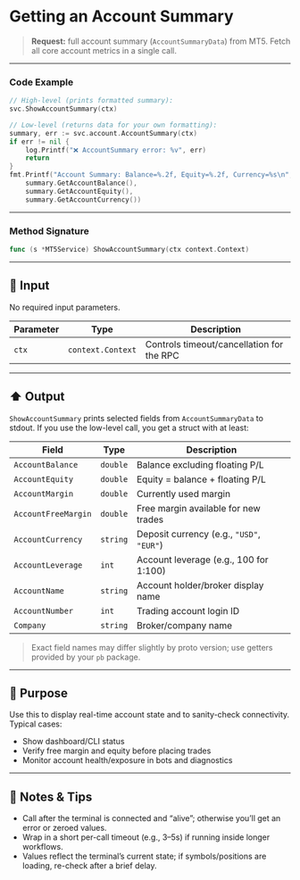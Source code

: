 # Getting an Account Summary

> **Request:** full account summary (`AccountSummaryData`) from MT5.
> Fetch all core account metrics in a single call.

---

### Code Example

```go
// High-level (prints formatted summary):
svc.ShowAccountSummary(ctx)

// Low-level (returns data for your own formatting):
summary, err := svc.account.AccountSummary(ctx)
if err != nil {
    log.Printf("❌ AccountSummary error: %v", err)
    return
}
fmt.Printf("Account Summary: Balance=%.2f, Equity=%.2f, Currency=%s\n",
    summary.GetAccountBalance(),
    summary.GetAccountEquity(),
    summary.GetAccountCurrency())
```

---

### Method Signature

```go
func (s *MT5Service) ShowAccountSummary(ctx context.Context)
```

---

## 🔽 Input

No required input parameters.

| Parameter | Type              | Description                               |
| --------- | ----------------- | ----------------------------------------- |
| `ctx`     | `context.Context` | Controls timeout/cancellation for the RPC |

---

## ⬆️ Output

`ShowAccountSummary` prints selected fields from `AccountSummaryData` to stdout.
If you use the low-level call, you get a struct with at least:

| Field               | Type     | Description                               |
| ------------------- | -------- | ----------------------------------------- |
| `AccountBalance`    | `double` | Balance excluding floating P/L            |
| `AccountEquity`     | `double` | Equity = balance + floating P/L           |
| `AccountMargin`     | `double` | Currently used margin                     |
| `AccountFreeMargin` | `double` | Free margin available for new trades      |
| `AccountCurrency`   | `string` | Deposit currency (e.g., `"USD"`, `"EUR"`) |
| `AccountLeverage`   | `int`    | Account leverage (e.g., 100 for 1:100)    |
| `AccountName`       | `string` | Account holder/broker display name        |
| `AccountNumber`     | `int`    | Trading account login ID                  |
| `Company`           | `string` | Broker/company name                       |

> Exact field names may differ slightly by proto version; use getters provided by your `pb` package.

---

## 🎯 Purpose

Use this to display real-time account state and to sanity-check connectivity. Typical cases:

* Show dashboard/CLI status
* Verify free margin and equity before placing trades
* Monitor account health/exposure in bots and diagnostics

---

## 🧩 Notes & Tips

* Call after the terminal is connected and “alive”; otherwise you’ll get an error or zeroed values.
* Wrap in a short per-call timeout (e.g., 3–5s) if running inside longer workflows.
* Values reflect the terminal’s current state; if symbols/positions are loading, re-check after a brief delay.
